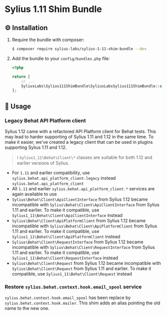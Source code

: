 # Sylius 1.11 Shim Bundle

## ⚙️ Installation

1. Require the bundle with composer:

    ```bash
    $ composer require sylius-labs/sylius-1-11-shim-bundle --dev
    ```

2. Add the bundle to your `config/bundles.php` file:

    ```php
    <?php
    
    return [
        // ...
        SyliusLabs\Sylius111ShimBundle\SyliusLabsSylius111ShimBundle::class => ['test' => true, 'test_cached' => true],
    ];
    ```
   
## 📖 Usage

### Legacy Behat API Platform client

Sylius 1.12 came with a refactored API Platform client for Behat tests. This may lead to harder supporting of Sylius 1.11 and 1.12 in the same time.
To make it easier, we've created a legacy client that can be used in plugins supporting Sylius 1.11 and 1.12.

> ℹ️ `Sylius1_11\Behat\Client\*` classes are suitable for both 1.12 and earlier versions of Sylius.

- For `1.11` and earlier compatibility, use `sylius.behat.api_platform_client.legacy` instead `sylius.behat.api_platform_client`
- All `1.11` and earlier `sylius.behat.api_platform_client.*` services are again available to use
- `Sylius\Behat\Client\ApiClientInterface` from Sylius 1.12 became incompatible with `Sylius\Behat\Client\ApiClientInterface` from Sylius 1.11 and earlier. To make it compatible, use `Sylius1_11\Behat\Client\ApiClientInterface` instead
- `Sylius\Behat\Client\ApiPlatformClient` from Sylius 1.12 became incompatible with `Sylius\Behat\Client\ApiPlatformClient` from Sylius 1.11 and earlier. To make it compatible, use `Sylius1_11\Behat\Client\ApiPlatformClient` instead
- `Sylius\Behat\Client\RequestInterface` from Sylius 1.12 became incompatible with `Sylius\Behat\Client\RequestInterface` from Sylius 1.11 and earlier. To make it compatible, use `Sylius1_11\Behat\Client\RequestInterface` instead
- `Sylius\Behat\Client\Request` from Sylius 1.12 became incompatible with `Sylius\Behat\Client\Request` from Sylius 1.11 and earlier. To make it compatible, use `Sylius1_11\Behat\Client\Request` instead

### Restore `sylius.behat.context.hook.email_spool` service
`sylius.behat.context.hook.email_spool` has been replace by `sylius.behat.context.hook.mailer`. This shim adds an alias pointing the old name to the new one.
